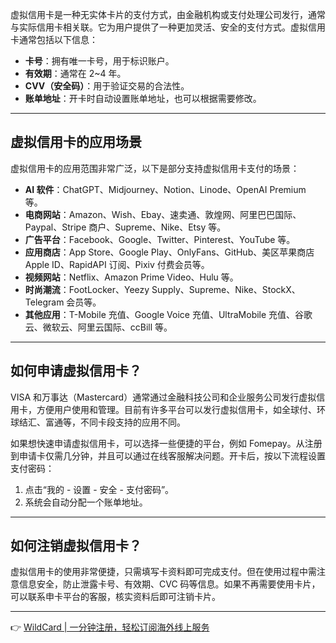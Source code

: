 虚拟信用卡是一种无实体卡片的支付方式，由金融机构或支付处理公司发行，通常与实际信用卡相关联。它为用户提供了一种更加灵活、安全的支付方式。虚拟信用卡通常包括以下信息：

- **卡号**：拥有唯一卡号，用于标识账户。
- **有效期**：通常在 2~4 年。
- **CVV（安全码）**：用于验证交易的合法性。
- **账单地址**：开卡时自动设置账单地址，也可以根据需要修改。

---

## 虚拟信用卡的应用场景

虚拟信用卡的应用范围非常广泛，以下是部分支持虚拟信用卡支付的场景：

- **AI 软件**：ChatGPT、Midjourney、Notion、Linode、OpenAI Premium 等。
- **电商网站**：Amazon、Wish、Ebay、速卖通、敦煌网、阿里巴巴国际、Paypal、Stripe 商户、Supreme、Nike、Etsy 等。
- **广告平台**：Facebook、Google、Twitter、Pinterest、YouTube 等。
- **应用商店**：App Store、Google Play、OnlyFans、GitHub、美区苹果商店 Apple ID、RapidAPI 订阅、Pixiv 付费会员等。
- **视频网站**：Netflix、Amazon Prime Video、Hulu 等。
- **时尚潮流**：FootLocker、Yeezy Supply、Supreme、Nike、StockX、Telegram 会员等。
- **其他应用**：T-Mobile 充值、Google Voice 充值、UltraMobile 充值、谷歌云、微软云、阿里云国际、ccBill 等。

---

## 如何申请虚拟信用卡？

VISA 和万事达（Mastercard）通常通过金融科技公司和企业服务公司发行虚拟信用卡，方便用户使用和管理。目前有许多平台可以发行虚拟信用卡，如全球付、环球结汇、富通等，不同卡段支持的应用不同。

如果想快速申请虚拟信用卡，可以选择一些便捷的平台，例如 Fomepay。从注册到申请卡仅需几分钟，并且可以通过在线客服解决问题。开卡后，按以下流程设置支付密码：

1. 点击“我的 - 设置 - 安全 - 支付密码”。
2. 系统会自动分配一个账单地址。

---

## 如何注销虚拟信用卡？

虚拟信用卡的使用非常便捷，只需填写卡资料即可完成支付。但在使用过程中需注意信息安全，防止泄露卡号、有效期、CVC 码等信息。如果不再需要使用卡片，可以联系申卡平台的客服，核实资料后即可注销卡片。

---

👉 [WildCard | 一分钟注册，轻松订阅海外线上服务](https://bit.ly/bewildcard)